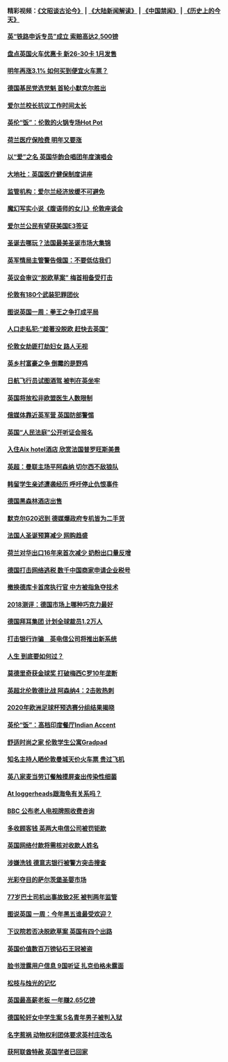 #### 精彩视频：[《文昭谈古论今》](https://github.com/gfw-breaker/wenzhao/blob/master/README.md?t=12090031) | [《大陆新闻解读》](https://github.com/gfw-breaker/ntdtv-comedy/blob/master/README.md?t=12090031) | [《中国禁闻》](https://github.com/gfw-breaker/ntdtv-news/blob/master/README.md?t=12090031) | [《历史上的今天》](https://github.com/gfw-breaker/today-in-history/blob/master/README.md?t=12090031) 

#### [英“铁路申诉专员”成立 索赔高达2,500镑](../pages/nsc974/n10899001.md?t=12090031) 

#### [盘点英国火车优惠卡 新26-30卡 1月发售](../pages/nsc974/n10898992.md?t=12090031) 

#### [明年再涨3.1%   如何买到便宜火车票？](../pages/nsc974/n10898985.md?t=12090031) 

#### [德国基民党选党魁 首轮小默克尔胜出](../pages/nsc974/n10897678.md?t=12090031) 

#### [爱尔兰校长抗议工作时间太长](../pages/nsc974/n10897164.md?t=12090031) 

#### [英伦“饭”：伦敦的火锅专场Hot Pot](../pages/nsc974/n10897146.md?t=12090031) 

#### [荷兰医疗保险费 明年又要涨](../pages/nsc974/n10897113.md?t=12090031) 

#### [以“爱”之名 英国华韵合唱团年度演唱会](../pages/nsc974/n10897132.md?t=12090031) 

#### [大地社：英国医疗健保制度讲座](../pages/nsc974/n10897109.md?t=12090031) 

#### [监管机构：爱尔兰经济放缓不可避免](../pages/nsc974/n10897047.md?t=12090031) 

#### [魔幻写实小说《腹语师的女儿》伦敦座谈会](../pages/nsc974/n10897070.md?t=12090031) 

#### [爱尔兰公民有望获美国E3签证](../pages/nsc974/n10896956.md?t=12090031) 

#### [圣诞去哪玩？法国最美圣诞市场大集锦](../pages/nsc974/n10895365.md?t=12090031) 

#### [英军情局主管警告俄国：不要低估我们](../pages/nsc974/n10895238.md?t=12090031) 

#### [英议会审议“脱欧草案” 梅首相备受打击](../pages/nsc974/n10895260.md?t=12090031) 

#### [伦敦有180个武装犯罪团伙](../pages/nsc974/n10895487.md?t=12090031) 

#### [图说英国一周：拳王之争打成平局](../pages/nsc974/n10895330.md?t=12090031) 

#### [人口走私犯:“趁著没脱欧 赶快去英国”](../pages/nsc974/n10895316.md?t=12090031) 

#### [伦敦女劫匪打劫妇女 路人无视](../pages/nsc974/n10895309.md?t=12090031) 

#### [英乡村富豪之争  倒霉的是野鸡](../pages/nsc974/n10895305.md?t=12090031) 

#### [日航飞行员试图酒驾  被判在英坐牢](../pages/nsc974/n10895291.md?t=12090031) 

#### [英国将放松非欧盟医生人数限制](../pages/nsc974/n10895286.md?t=12090031) 

#### [俄媒体靠近英军营 英国防部警惕](../pages/nsc974/n10895265.md?t=12090031) 

#### [英国“人民法庭”公开听证会报名](../pages/nsc974/n10895219.md?t=12090031) 

#### [入住Aix hotel酒店 欣赏法国普罗旺斯美景](../pages/nsc974/n10894800.md?t=12090031) 

#### [英超：曼联主场平阿森纳 切尔西不敌狼队](../pages/nsc974/n10893786.md?t=12090031) 

#### [韩留学生亲述遭袭经历 呼吁停止仇恨事件](../pages/nsc974/n10893538.md?t=12090031) 

#### [德国黑森林酒店出售](../pages/nsc974/n10893286.md?t=12090031) 

#### [默克尔G20迟到 德媒爆政府专机皆为二手货](../pages/nsc974/n10892503.md?t=12090031) 

#### [法国人圣诞预算减少 网购趋盛](../pages/nsc974/n10892541.md?t=12090031) 

#### [荷兰对华出口16年来首次减少 奶粉出口量反增](../pages/nsc974/n10892601.md?t=12090031) 

#### [德国打击网络逃税 数千中国商家申请企业税号](../pages/nsc974/n10892430.md?t=12090031) 

#### [撤换德库卡首席执行官 中方被指急夺技术](../pages/nsc974/n10891177.md?t=12090031) 

#### [2018测评：德国市场上哪种巧克力最好](../pages/nsc974/n10891102.md?t=12090031) 

#### [德国拜耳集团 计划全球裁员1.2万人](../pages/nsc974/n10891082.md?t=12090031) 

#### [打击银行诈骗　英电信公司将推出新系统](../pages/nsc974/n10890987.md?t=12090031) 

#### [人生 到底要如何过？](../pages/nsc974/n10890980.md?t=12090031) 

#### [莫德里奇获金球奖 打破梅西C罗10年垄断](../pages/nsc974/n10890252.md?t=12090031) 

#### [英超北伦敦德比战 阿森纳4：2击败热刺](../pages/nsc974/n10887322.md?t=12090031) 

#### [2020年欧洲足球杯预选赛分组结果揭晓](../pages/nsc974/n10887348.md?t=12090031) 

#### [英伦“饭”：高档印度餐厅Indian Accent](../pages/nsc974/n10887152.md?t=12090031) 

#### [舒适时尚之家 伦敦学生公寓Gradpad](../pages/nsc974/n10887125.md?t=12090031) 

#### [知名主持人晒伦敦曼城天价火车票 贵过飞机](../pages/nsc974/n10887062.md?t=12090031) 

#### [英八家麦当劳订餐触摸屏查出传染性细菌](../pages/nsc974/n10886684.md?t=12090031) 

#### [At loggerheads跟海龟有关系吗？](../pages/nsc974/n10883586.md?t=12090031) 

#### [BBC 公布老人电视牌照收费咨询](../pages/nsc974/n10883556.md?t=12090031) 

#### [多收顾客钱 英两大电信公司被罚钜款](../pages/nsc974/n10883526.md?t=12090031) 

#### [英国网络付款将需核对收款人姓名](../pages/nsc974/n10883510.md?t=12090031) 

#### [涉嫌洗钱 德意志银行被警方突击搜查](../pages/nsc974/n10881516.md?t=12090031) 

#### [光彩夺目的萨尔茨堡圣婴市场](../pages/nsc974/n10881904.md?t=12090031) 

#### [77岁巴士司机出事故致2死 被判两年监管](../pages/nsc974/n10881843.md?t=12090031) 

#### [图说英国 一周：今年黑五谁最受欢迎？](../pages/nsc974/n10881815.md?t=12090031) 

#### [下议院若否决脱欧草案 英国有四个出路](../pages/nsc974/n10881130.md?t=12090031) 

#### [英国价值数百万镑钻石王冠被盗](../pages/nsc974/n10881169.md?t=12090031) 

#### [脸书泄露用户信息 9国听证 扎克伯格未露面](../pages/nsc974/n10881125.md?t=12090031) 

#### [松枝与烛光的记忆](../pages/nsc974/n10881139.md?t=12090031) 

#### [英国最高薪老板 一年赚2.65亿镑](../pages/nsc974/n10881230.md?t=12090031) 

#### [德国轮奸女中学生案 5名青年男子被判入狱](../pages/nsc974/n10880979.md?t=12090031) 

#### [名字惹祸  动物权利团体要求英村庄改名](../pages/nsc974/n10881160.md?t=12090031) 

#### [获阿联酋特赦 英国学者已回家](../pages/nsc974/n10881153.md?t=12090031) 

